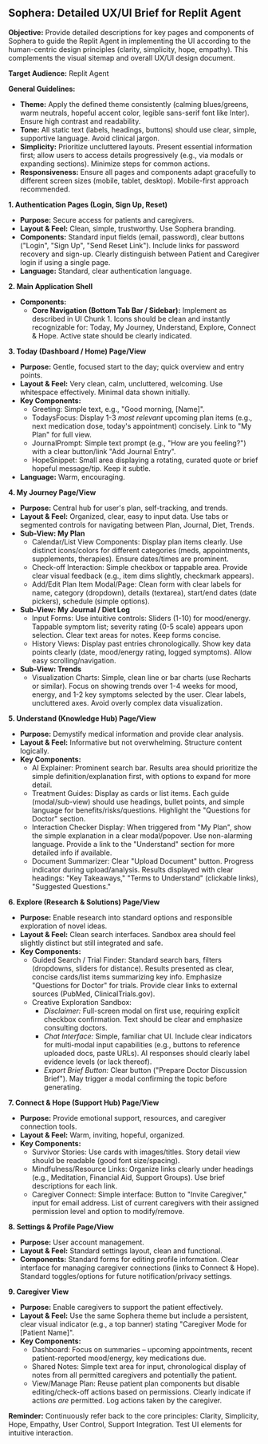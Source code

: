 ## **Sophera: Detailed UX/UI Brief for Replit Agent**

**Objective:** Provide detailed descriptions for key pages and components of Sophera to guide the Replit Agent in implementing the UI according to the human-centric design principles (clarity, simplicity, hope, empathy). This complements the visual sitemap and overall UX/UI design document.

**Target Audience:** Replit Agent

**General Guidelines:**

* **Theme:** Apply the defined theme consistently (calming blues/greens, warm neutrals, hopeful accent color, legible sans-serif font like Inter). Ensure high contrast and readability.  
* **Tone:** All static text (labels, headings, buttons) should use clear, simple, supportive language. Avoid clinical jargon.  
* **Simplicity:** Prioritize uncluttered layouts. Present essential information first; allow users to access details progressively (e.g., via modals or expanding sections). Minimize steps for common actions.  
* **Responsiveness:** Ensure all pages and components adapt gracefully to different screen sizes (mobile, tablet, desktop). Mobile-first approach recommended.

**1\. Authentication Pages (Login, Sign Up, Reset)**

* **Purpose:** Secure access for patients and caregivers.  
* **Layout & Feel:** Clean, simple, trustworthy. Use Sophera branding.  
* **Components:** Standard input fields (email, password), clear buttons ("Login", "Sign Up", "Send Reset Link"). Include links for password recovery and sign-up. Clearly distinguish between Patient and Caregiver login if using a single page.  
* **Language:** Standard, clear authentication language.

**2\. Main Application Shell**

* **Components:**  
  * **Core Navigation (Bottom Tab Bar / Sidebar):** Implement as described in UI Chunk 1\. Icons should be clean and instantly recognizable for: Today, My Journey, Understand, Explore, Connect & Hope. Active state should be clearly indicated.

**3\. Today (Dashboard / Home) Page/View**

* **Purpose:** Gentle, focused start to the day; quick overview and entry points.  
* **Layout & Feel:** Very clean, calm, uncluttered, welcoming. Use whitespace effectively. Minimal data shown initially.  
* **Key Components:**  
  * Greeting: Simple text, e.g., "Good morning, \[Name\]".  
  * TodaysFocus: Display 1-3 *most relevant* upcoming plan items (e.g., next medication dose, today's appointment) concisely. Link to "My Plan" for full view.  
  * JournalPrompt: Simple text prompt (e.g., "How are you feeling?") with a clear button/link "Add Journal Entry".  
  * HopeSnippet: Small area displaying a rotating, curated quote or brief hopeful message/tip. Keep it subtle.  
* **Language:** Warm, encouraging.

**4\. My Journey Page/View**

* **Purpose:** Central hub for user's plan, self-tracking, and trends.  
* **Layout & Feel:** Organized, clear, easy to input data. Use tabs or segmented controls for navigating between Plan, Journal, Diet, Trends.  
* **Sub-View: My Plan**  
  * Calendar/List View Components: Display plan items clearly. Use distinct icons/colors for different categories (meds, appointments, supplements, therapies). Ensure dates/times are prominent.  
  * Check-off Interaction: Simple checkbox or tappable area. Provide clear visual feedback (e.g., item dims slightly, checkmark appears).  
  * Add/Edit Plan Item Modal/Page: Clean form with clear labels for name, category (dropdown), details (textarea), start/end dates (date pickers), schedule (simple options).  
* **Sub-View: My Journal / Diet Log**  
  * Input Forms: Use intuitive controls: Sliders (1-10) for mood/energy. Tappable symptom list; severity rating (0-5 scale) appears upon selection. Clear text areas for notes. Keep forms concise.  
  * History Views: Display past entries chronologically. Show key data points clearly (date, mood/energy rating, logged symptoms). Allow easy scrolling/navigation.  
* **Sub-View: Trends**  
  * Visualization Charts: Simple, clean line or bar charts (use Recharts or similar). Focus on showing trends over 1-4 weeks for mood, energy, and 1-2 key symptoms selected by the user. Clear labels, uncluttered axes. Avoid overly complex data visualization.

**5\. Understand (Knowledge Hub) Page/View**

* **Purpose:** Demystify medical information and provide clear analysis.  
* **Layout & Feel:** Informative but not overwhelming. Structure content logically.  
* **Key Components:**  
  * AI Explainer: Prominent search bar. Results area should prioritize the simple definition/explanation first, with options to expand for more detail.  
  * Treatment Guides: Display as cards or list items. Each guide (modal/sub-view) should use headings, bullet points, and simple language for benefits/risks/questions. Highlight the "Questions for Doctor" section.  
  * Interaction Checker Display: When triggered from "My Plan", show the simple explanation in a clear modal/popover. Use non-alarming language. Provide a link to the "Understand" section for more detailed info if available.  
  * Document Summarizer: Clear "Upload Document" button. Progress indicator during upload/analysis. Results displayed with clear headings: "Key Takeaways," "Terms to Understand" (clickable links), "Suggested Questions."

**6\. Explore (Research & Solutions) Page/View**

* **Purpose:** Enable research into standard options and responsible exploration of novel ideas.  
* **Layout & Feel:** Clean search interfaces. Sandbox area should feel slightly distinct but still integrated and safe.  
* **Key Components:**  
  * Guided Search / Trial Finder: Standard search bars, filters (dropdowns, sliders for distance). Results presented as clear, concise cards/list items summarizing key info. Emphasize "Questions for Doctor" for trials. Provide clear links to external sources (PubMed, ClinicalTrials.gov).  
  * Creative Exploration Sandbox:  
    * *Disclaimer:* Full-screen modal on first use, requiring explicit checkbox confirmation. Text should be clear and emphasize consulting doctors.  
    * *Chat Interface:* Simple, familiar chat UI. Include clear indicators for multi-modal input capabilities (e.g., buttons to reference uploaded docs, paste URLs). AI responses should clearly label evidence levels (or lack thereof).  
    * *Export Brief Button:* Clear button ("Prepare Doctor Discussion Brief"). May trigger a modal confirming the topic before generating.

**7\. Connect & Hope (Support Hub) Page/View**

* **Purpose:** Provide emotional support, resources, and caregiver connection tools.  
* **Layout & Feel:** Warm, inviting, hopeful, organized.  
* **Key Components:**  
  * Survivor Stories: Use cards with images/titles. Story detail view should be readable (good font size/spacing).  
  * Mindfulness/Resource Links: Organize links clearly under headings (e.g., Meditation, Financial Aid, Support Groups). Use brief descriptions for each link.  
  * Caregiver Connect: Simple interface: Button to "Invite Caregiver," input for email address. List of current caregivers with their assigned permission level and option to modify/remove.

**8\. Settings & Profile Page/View**

* **Purpose:** User account management.  
* **Layout & Feel:** Standard settings layout, clean and functional.  
* **Components:** Standard forms for editing profile information. Clear interface for managing caregiver connections (links to Connect & Hope). Standard toggles/options for future notification/privacy settings.

**9\. Caregiver View**

* **Purpose:** Enable caregivers to support the patient effectively.  
* **Layout & Feel:** Use the same Sophera theme but include a persistent, clear visual indicator (e.g., a top banner) stating "Caregiver Mode for \[Patient Name\]".  
* **Key Components:**  
  * Dashboard: Focus on summaries – upcoming appointments, recent patient-reported mood/energy, key medications due.  
  * Shared Notes: Simple text area for input, chronological display of notes from all permitted caregivers and potentially the patient.  
  * View/Manage Plan: Reuse patient plan components but disable editing/check-off actions based on permissions. Clearly indicate if actions *are* permitted. Log actions taken by the caregiver.

**Reminder:** Continuously refer back to the core principles: Clarity, Simplicity, Hope, Empathy, User Control, Support Integration. Test UI elements for intuitive interaction.